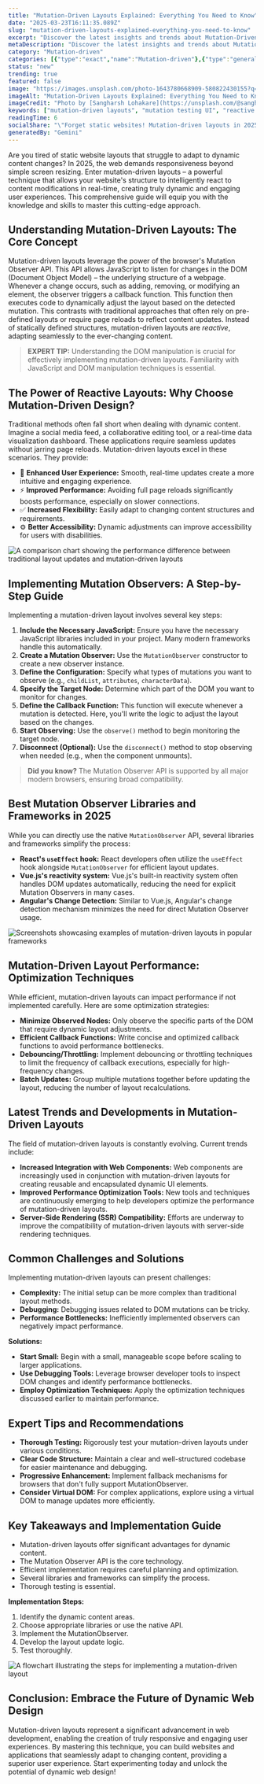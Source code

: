 ```yaml
---
title: "Mutation-Driven Layouts Explained: Everything You Need to Know"
date: "2025-03-23T16:11:35.089Z"
slug: "mutation-driven-layouts-explained-everything-you-need-to-know"
excerpt: "Discover the latest insights and trends about Mutation-Driven Layouts. This comprehensive guide covers everything you need to know about Mutation-Driven Layouts in 2025."
metaDescription: "Discover the latest insights and trends about Mutation-Driven Layouts. This comprehensive guide covers everything you need to know about Mutation-Driven La..."
category: "Mutation-driven"
categories: [{"type":"exact","name":"Mutation-driven"},{"type":"general","name":"Computer Science"},{"type":"medium","name":"User Interfaces"},{"type":"specific","name":"Web Development"},{"type":"niche","name":"React"}]
status: "new"
trending: true
featured: false
image: "https://images.unsplash.com/photo-1643780668909-580822430155?q=85&w=1200&fit=max&fm=webp&auto=compress"
imageAlt: "Mutation-Driven Layouts Explained: Everything You Need to Know"
imageCredit: "Photo by [Sangharsh Lohakare](https://unsplash.com/@sangharsh_l) on Unsplash"
keywords: ["mutation-driven layouts", "mutation testing UI", "reactive layouts", "dynamic UI layouts", "mutation observer layout", "best mutation observer libraries", "build mutation-driven website", "mutation-driven layout performance", "how to implement mutation observer", "javascript mutation observer layout"]
readingTime: 6
socialShare: "\"Forget static websites! Mutation-driven layouts in 2025 are revolutionizing web design by making websites truly reactive to content changes, creating a smoother, more engaging experience.\""
generatedBy: "Gemini"
---
```




Are you tired of static website layouts that struggle to adapt to dynamic content changes?  In 2025, the web demands responsiveness beyond simple screen resizing.  Enter mutation-driven layouts – a powerful technique that allows your website's structure to intelligently react to content modifications in real-time, creating truly dynamic and engaging user experiences. This comprehensive guide will equip you with the knowledge and skills to master this cutting-edge approach.

## Understanding Mutation-Driven Layouts: The Core Concept

Mutation-driven layouts leverage the power of the browser's Mutation Observer API. This API allows JavaScript to listen for changes in the DOM (Document Object Model) – the underlying structure of a webpage.  Whenever a change occurs, such as adding, removing, or modifying an element, the observer triggers a callback function.  This function then executes code to dynamically adjust the layout based on the detected mutation. This contrasts with traditional approaches that often rely on pre-defined layouts or require page reloads to reflect content updates.  Instead of statically defined structures, mutation-driven layouts are *reactive*, adapting seamlessly to the ever-changing content.

> **EXPERT TIP:**  Understanding the DOM manipulation is crucial for effectively implementing mutation-driven layouts.  Familiarity with JavaScript and DOM manipulation techniques is essential.

## The Power of Reactive Layouts: Why Choose Mutation-Driven Design?

Traditional methods often fall short when dealing with dynamic content.  Imagine a social media feed, a collaborative editing tool, or a real-time data visualization dashboard. These applications require seamless updates without jarring page reloads. Mutation-driven layouts excel in these scenarios.  They provide:

* 🔑 **Enhanced User Experience:**  Smooth, real-time updates create a more intuitive and engaging experience.
* ⚡ **Improved Performance:**  Avoiding full page reloads significantly boosts performance, especially on slower connections.
* ✅ **Increased Flexibility:**  Easily adapt to changing content structures and requirements.
* ⚙️ **Better Accessibility:**  Dynamic adjustments can improve accessibility for users with disabilities.

![A comparison chart showing the performance difference between traditional layout updates and mutation-driven layouts](https://images.unsplash.com/photo-1643780668909-580822430155?q=85&w=1200&fit=max&fm=webp&auto=compress)

## Implementing Mutation Observers: A Step-by-Step Guide

Implementing a mutation-driven layout involves several key steps:

1. **Include the Necessary JavaScript:** Ensure you have the necessary JavaScript libraries included in your project.  Many modern frameworks handle this automatically.
2. **Create a Mutation Observer:**  Use the `MutationObserver` constructor to create a new observer instance.
3. **Define the Configuration:** Specify what types of mutations you want to observe (e.g., `childList`, `attributes`, `characterData`).
4. **Specify the Target Node:**  Determine which part of the DOM you want to monitor for changes.
5. **Define the Callback Function:**  This function will execute whenever a mutation is detected.  Here, you'll write the logic to adjust the layout based on the changes.
6. **Start Observing:** Use the `observe()` method to begin monitoring the target node.
7. **Disconnect (Optional):**  Use the `disconnect()` method to stop observing when needed (e.g., when the component unmounts).

> **Did you know?**  The Mutation Observer API is supported by all major modern browsers, ensuring broad compatibility.

## Best Mutation Observer Libraries and Frameworks in 2025

While you can directly use the native `MutationObserver` API, several libraries and frameworks simplify the process:

* **React's `useEffect` hook:**  React developers often utilize the `useEffect` hook alongside `MutationObserver` for efficient layout updates.
* **Vue.js's reactivity system:** Vue.js's built-in reactivity system often handles DOM updates automatically, reducing the need for explicit Mutation Observers in many cases.
* **Angular's Change Detection:** Similar to Vue.js, Angular's change detection mechanism minimizes the need for direct Mutation Observer usage.

![Screenshots showcasing examples of mutation-driven layouts in popular frameworks](https://images.unsplash.com/photo-1643205231393-383b1824210d?q=85&w=1200&fit=max&fm=webp&auto=compress)

## Mutation-Driven Layout Performance: Optimization Techniques

While efficient, mutation-driven layouts can impact performance if not implemented carefully.  Here are some optimization strategies:

* **Minimize Observed Nodes:**  Only observe the specific parts of the DOM that require dynamic layout adjustments.
* **Efficient Callback Functions:**  Write concise and optimized callback functions to avoid performance bottlenecks.
* **Debouncing/Throttling:**  Implement debouncing or throttling techniques to limit the frequency of callback executions, especially for high-frequency changes.
* **Batch Updates:**  Group multiple mutations together before updating the layout, reducing the number of layout recalculations.

## Latest Trends and Developments in Mutation-Driven Layouts

The field of mutation-driven layouts is constantly evolving.  Current trends include:

* **Increased Integration with Web Components:**  Web components are increasingly used in conjunction with mutation-driven layouts for creating reusable and encapsulated dynamic UI elements.
* **Improved Performance Optimization Tools:**  New tools and techniques are continuously emerging to help developers optimize the performance of mutation-driven layouts.
* **Server-Side Rendering (SSR) Compatibility:**  Efforts are underway to improve the compatibility of mutation-driven layouts with server-side rendering techniques.

## Common Challenges and Solutions

Implementing mutation-driven layouts can present challenges:

* **Complexity:**  The initial setup can be more complex than traditional layout methods.
* **Debugging:**  Debugging issues related to DOM mutations can be tricky.
* **Performance Bottlenecks:**  Inefficiently implemented observers can negatively impact performance.

**Solutions:**

* **Start Small:**  Begin with a small, manageable scope before scaling to larger applications.
* **Use Debugging Tools:**  Leverage browser developer tools to inspect DOM changes and identify performance bottlenecks.
* **Employ Optimization Techniques:**  Apply the optimization techniques discussed earlier to maintain performance.

## Expert Tips and Recommendations

* **Thorough Testing:**  Rigorously test your mutation-driven layouts under various conditions.
* **Clear Code Structure:**  Maintain a clear and well-structured codebase for easier maintenance and debugging.
* **Progressive Enhancement:**  Implement fallback mechanisms for browsers that don't fully support MutationObserver.
* **Consider Virtual DOM:**  For complex applications, explore using a virtual DOM to manage updates more efficiently.

## Key Takeaways and Implementation Guide

* Mutation-driven layouts offer significant advantages for dynamic content.
* The Mutation Observer API is the core technology.
* Efficient implementation requires careful planning and optimization.
* Several libraries and frameworks can simplify the process.
* Thorough testing is essential.

**Implementation Steps:**

1.  Identify the dynamic content areas.
2.  Choose appropriate libraries or use the native API.
3.  Implement the MutationObserver.
4.  Develop the layout update logic.
5.  Test thoroughly.

![A flowchart illustrating the steps for implementing a mutation-driven layout](https://images.unsplash.com/photo-1621361607621-aa46e79bd017?q=85&w=1200&fit=max&fm=webp&auto=compress)

## Conclusion: Embrace the Future of Dynamic Web Design

Mutation-driven layouts represent a significant advancement in web development, enabling the creation of truly responsive and engaging user experiences.  By mastering this technique, you can build websites and applications that seamlessly adapt to changing content, providing a superior user experience.  Start experimenting today and unlock the potential of dynamic web design!

